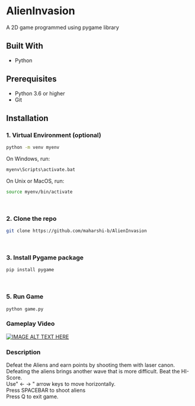 # AlienInvasion
A 2D game programmed using pygame library


## Built With
* Python

## Prerequisites
* Python 3.6 or higher
* Git

## Installation

### 1. Virtual Environment (optional)
```sh
python -m venv myenv
```
On Windows, run:
```sh
myenv\Scripts\activate.bat
```
On Unix or MacOS, run:
```sh
source myenv/bin/activate
```
<br>

### 2. Clone the repo
```sh
git clone https://github.com/maharshi-b/AlienInvasion
```
<br>

### 3. Install Pygame package
```sh
pip install pygame
```
<br>

### 5. Run Game
```JS
python game.py
```

### Gameplay Video

[![IMAGE ALT TEXT HERE](https://i.ytimg.com/vi/23XmWPHGE-E/hqdefault.jpg?sqp=-oaymwEXCNACELwBSFryq4qpAwkIARUAAIhCGAE=&rs=AOn4CLDLJ2bR3xGApzCAuNpR57PAihlMOA)](https://youtu.be/23XmWPHGE-E)

### Description

Defeat the Aliens and earn points by shooting them with laser canon. Defeating the aliens brings another wave that is more difficult. Beat the HI-Score.<br>
Use" <-  -> " arrow keys to move horizontally.<br>
Press SPACEBAR to shoot aliens<br>
Press Q to exit game.<br>
